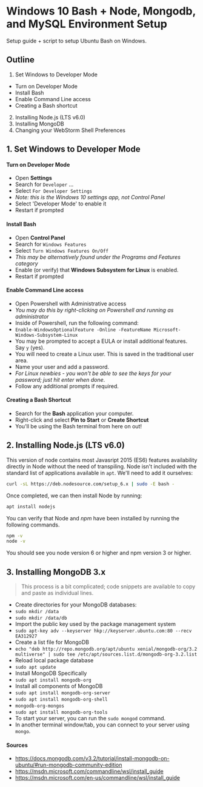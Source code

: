 # Windows 10 Bash + Node, Mongodb, and MySQL Environment Setup

Setup guide + script to setup Ubuntu Bash on Windows.

## Outline

1. Set Windows to Developer Mode
  - Turn on Developer Mode
  - Install Bash
  - Enable Command Line access
  - Creating a Bash shortcut
2. Installing Node.js (LTS v6.0)
3. Installing MongoDB
4. Changing your WebStorm Shell Preferences

## 1. Set Windows to Developer Mode

#### Turn on Developer Mode

* Open **Settings** 
* Search for `Developer` ...
* Select `For Developer Settings`
* _Note: this is the Windows 10 settings app, not Control Panel_
* Select 'Developer Mode' to enable it
* Restart if prompted

#### Install Bash

* Open **Control Panel**
* Search for `Windows Features`
* Select `Turn Windows Features On/Off`
* _This may be alternatively found under the Programs and Features category_
* Enable (or verify) that **Windows Subsystem for Linux** is enabled.
* Restart if prompted

#### Enable Command Line access

* Open Powershell with Administrative access
* _You may do this by right-clicking on Powershell and running as administrator_
* Inside of Powershell, run the following command:
* `Enable-WindowsOptionalFeature -Online -FeatureName Microsoft-Windows-Subsystem-Linux`
* You may be prompted to accept a EULA or install additional features. Say `y` (yes).
* You will need to create a Linux user. This is saved in the traditional user area.
* Name your user and add a password.
* _For Linux newbies - you won't be able to see the keys for your password; just hit enter when done_.
* Follow any additional prompts if required.

#### Creating a Bash Shortcut

* Search for the **Bash** application your computer.
* Right-click and select **Pin to Start** or **Create Shortcut**
* You'll be using the Bash terminal from here on out!

## 2. Installing Node.js (LTS v6.0)

This version of node contains most Javasript 2015 (ES6) features availability directly in Node without the need of transpiling. Node isn't included with the standard list of applications available in `apt`. We'll need to add it ourselves:

```bash
curl -sL https://deb.nodesource.com/setup_6.x | sudo -E bash -
```

Once completed, we can then install Node by running:

```bash
apt install nodejs
```

You can verify that Node and _npm_ have been installed by running the following commands.

```bash
npm -v
node -v
```

You should see you node version 6 or higher and npm version 3 or higher.

## 3. Installing MongoDB 3.x

> This process is a bit complicated; code snippets are available to copy and paste as individual lines.

* Create directories for your MongoDB databases:
* `sudo mkdir /data`
* `sudo mkdir /data/db`
* Import the public key used by the package management system
* `sudo apt-key adv --keyserver hkp://keyserver.ubuntu.com:80 --recv EA312927`
* Create a list file for MongoDB
* `echo "deb http://repo.mongodb.org/apt/ubuntu xenial/mongodb-org/3.2 multiverse" | sudo tee /etc/apt/sources.list.d/mongodb-org-3.2.list`
* Reload local package database
* `sudo apt update`
* Install MongoDB Specifically
* `sudo apt install mongodb-org`
* Install all components of MongoDB
* `sudo apt install mongodb-org-server`
* `sudo apt install mongodb-org-shell`
* `mongodb-org-mongos`
* `sudo apt install mongodb-org-tools`
* To start your server, you can run the `sudo mongod` command.
* In another terminal window/tab, you can connect to your server using `mongo`.

#### Sources

* https://docs.mongodb.com/v3.2/tutorial/install-mongodb-on-ubuntu/#run-mongodb-community-edition
* https://msdn.microsoft.com/commandline/wsl/install_guide
* https://msdn.microsoft.com/en-us/commandline/wsl/install_guide
